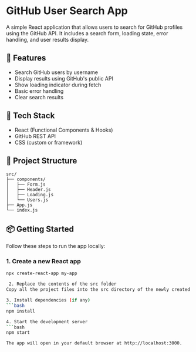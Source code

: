 # GitHub User Search App

A simple React application that allows users to search for GitHub profiles using the GitHub API. It includes a search form, loading state, error handling, and user results display.

## 🚀 Features

- Search GitHub users by username
- Display results using GitHub's public API
- Show loading indicator during fetch
- Basic error handling
- Clear search results

## 💠 Tech Stack

- React (Functional Components & Hooks)
- GitHub REST API
- CSS (custom or framework)

## 📂 Project Structure

```
src/
├── components/
│   ├── Form.js
│   ├── Header.js
│   ├── Loading.js
│   └── Users.js
├── App.js
└── index.js
```

## 📦 Getting Started

Follow these steps to run the app locally:

### 1. Create a new React app

````bash
npx create-react-app my-app

 2. Replace the contents of the src folder
Copy all the project files into the src directory of the newly created React app, replacing the existing files.

3. Install dependencies (if any)
```bash
npm install

4. Start the development server
```bash
npm start

The app will open in your default browser at http://localhost:3000.


````

